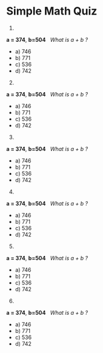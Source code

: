 







#  Simple Math Quiz
1. 
**a = 374**,   **b=504** &nbsp; *What is a + b ?*
  * a)   746
  * b)   771
  * c)   536
  * d)   742
2. 
**a = 374**,   **b=504** &nbsp; *What is a + b ?*
  * a)   746
  * b)   771
  * c)   536
  * d)   742
3. 
**a = 374**,   **b=504** &nbsp; *What is a + b ?*
  * a)   746
  * b)   771
  * c)   536
  * d)   742
4. 
**a = 374**,   **b=504** &nbsp; *What is a + b ?*
  * a)   746
  * b)   771
  * c)   536
  * d)   742
5. 
**a = 374**,   **b=504** &nbsp; *What is a + b ?*
  * a)   746
  * b)   771
  * c)   536
  * d)   742
6. 
**a = 374**,   **b=504** &nbsp; *What is a + b ?*
  * a)   746
  * b)   771
  * c)   536
  * d)   742

